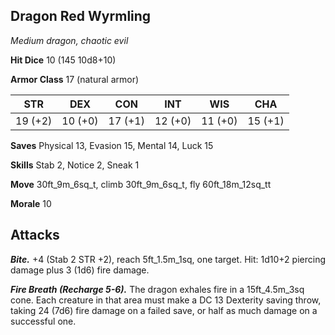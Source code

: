 ## Dragon Red Wyrmling

*Medium dragon, chaotic evil*

**Hit Dice** 10 (145 10d8+10)

**Armor Class** 17 (natural armor)

| STR     | DEX     | CON     | INT     | WIS     | CHA     |
|---------|---------|---------|---------|---------|---------|
| 19 (+2) | 10 (+0) | 17 (+1) | 12 (+0) | 11 (+0) | 15 (+1) |

**Saves** Physical 13, Evasion 15, Mental 14, Luck 15

**Skills** Stab 2, Notice 2, Sneak 1

**Move** 30ft_9m_6sq_t, climb 30ft_9m_6sq_t, fly 60ft_18m_12sq_tt

**Morale** 10

## Attacks

***Bite.*** +4 (Stab 2 STR +2), reach 5ft_1.5m_1sq, one target. Hit: 1d10+2 piercing damage plus 3 (1d6) fire damage.

***Fire Breath (Recharge 5-6).*** The dragon exhales fire in a 15ft_4.5m_3sq cone. Each creature in that area must make a DC 13 Dexterity saving throw, taking 24 (7d6) fire damage on a failed save, or half as much damage on a successful one.


